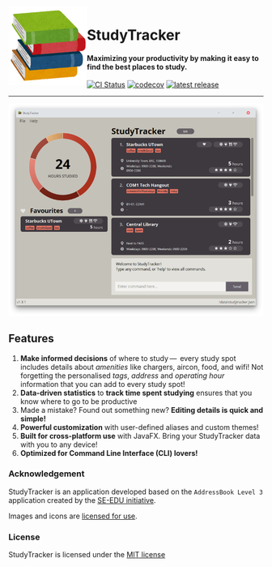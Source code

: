 <img align="left" height="155" width="155" src="src/main/resources/images/books.png">

# StudyTracker

#### Maximizing your productivity by making it easy to find the best places to study.

[![CI Status](https://github.com/se-edu/addressbook-level3/workflows/Java%20CI/badge.svg)](https://github.com/AY2122S1-CS2103T-T09-1/tp/actions)
[![codecov](https://codecov.io/gh/AY2122S1-CS2103T-T09-1/tp/branch/master/graph/badge.svg?token=WFNH625241)](https://codecov.io/gh/AY2122S1-CS2103T-T09-1/tp)
[![latest release](https://badgen.net/github/release/AY2122S1-CS2103T-T09-1/tp)](https://github.com/AY2122S1-CS2103T-T09-1/tp/releases)

--- 
![Ui](docs/images/Ui.png)

## Features
1. **Make informed decisions** of where to study —  every study spot includes details about *amenities* like chargers, 
   aircon, food, and wifi! Not forgetting the personalised *tags*, *address* and *operating hour* information that you 
   can add to every study spot!
2. **Data-driven statistics** to **track time spent studying** ensures that you know where to go to be productive
3. Made a mistake? Found out something new? **Editing details is quick and simple!**
4. **Powerful customization** with user-defined aliases and custom themes!
5. **Built for cross-platform use** with JavaFX. Bring your StudyTracker data with you to any device!
6. **Optimized for Command Line Interface (CLI) lovers!**

### Acknowledgement
StudyTracker is an application developed based on the `AddressBook Level 3` application created by the [SE-EDU initiative](https://se-education.org).

Images and icons are [licensed for use](copyright.txt).

### License
StudyTracker is licensed under the [MIT license](LICENSE)
